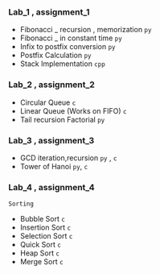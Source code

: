 ### Lab_1 , assignment_1

- Fibonacci \_ recursion , memorization `py`
- Fibonacci \_ in constant time `py`
- Infix to postfix conversion `py`
- Postfix Calculation `py`
- Stack Implementation `cpp`

### Lab_2 , assignment_2

- Circular Queue `c`
- Linear Queue (Works on FIFO) `c`
- Tail recursion Factorial `py`

### Lab_3 , assignment_3

- GCD iteration,recursion `py` , `c`
- Tower of Hanoi `py`, `c`

### Lab_4 , assignment_4
`Sorting`
- Bubble Sort `c`
- Insertion Sort `c`
- Selection Sort `c`
- Quick Sort `c`
- Heap Sort `c`
- Merge Sort `c`

